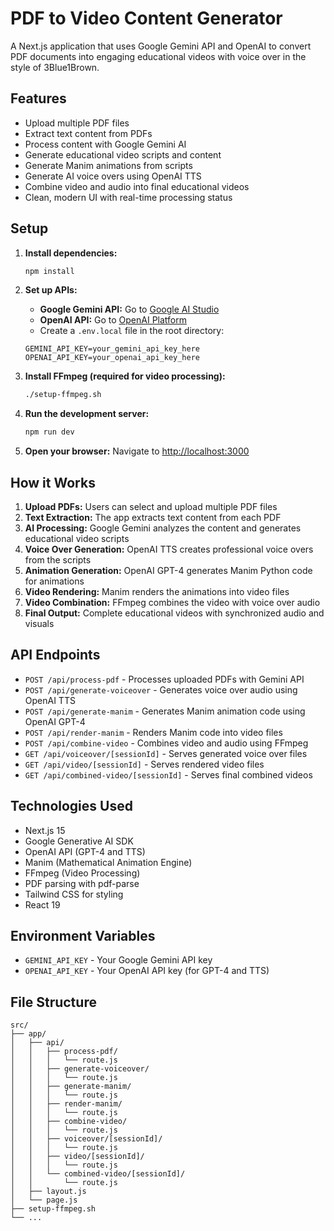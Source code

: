 # PDF to Video Content Generator

A Next.js application that uses Google Gemini API and OpenAI to convert PDF documents into engaging educational videos with voice over in the style of 3Blue1Brown.

## Features

- Upload multiple PDF files
- Extract text content from PDFs
- Process content with Google Gemini AI
- Generate educational video scripts and content
- Generate Manim animations from scripts
- Generate AI voice overs using OpenAI TTS
- Combine video and audio into final educational videos
- Clean, modern UI with real-time processing status

## Setup

1. **Install dependencies:**
   ```bash
   npm install
   ```

2. **Set up APIs:**
   - **Google Gemini API:** Go to [Google AI Studio](https://makersuite.google.com/app/apikey)
   - **OpenAI API:** Go to [OpenAI Platform](https://platform.openai.com/api-keys)
   - Create a `.env.local` file in the root directory:
   ```
   GEMINI_API_KEY=your_gemini_api_key_here
   OPENAI_API_KEY=your_openai_api_key_here
   ```

3. **Install FFmpeg (required for video processing):**
   ```bash
   ./setup-ffmpeg.sh
   ```

4. **Run the development server:**
   ```bash
   npm run dev
   ```

5. **Open your browser:**
   Navigate to [http://localhost:3000](http://localhost:3000)

## How it Works

1. **Upload PDFs:** Users can select and upload multiple PDF files
2. **Text Extraction:** The app extracts text content from each PDF
3. **AI Processing:** Google Gemini analyzes the content and generates educational video scripts
4. **Voice Over Generation:** OpenAI TTS creates professional voice overs from the scripts
5. **Animation Generation:** OpenAI GPT-4 generates Manim Python code for animations
6. **Video Rendering:** Manim renders the animations into video files
7. **Video Combination:** FFmpeg combines the video with voice over audio
8. **Final Output:** Complete educational videos with synchronized audio and visuals

## API Endpoints

- `POST /api/process-pdf` - Processes uploaded PDFs with Gemini API
- `POST /api/generate-voiceover` - Generates voice over audio using OpenAI TTS
- `POST /api/generate-manim` - Generates Manim animation code using OpenAI GPT-4
- `POST /api/render-manim` - Renders Manim code into video files
- `POST /api/combine-video` - Combines video and audio using FFmpeg
- `GET /api/voiceover/[sessionId]` - Serves generated voice over files
- `GET /api/video/[sessionId]` - Serves rendered video files
- `GET /api/combined-video/[sessionId]` - Serves final combined videos

## Technologies Used

- Next.js 15
- Google Generative AI SDK
- OpenAI API (GPT-4 and TTS)
- Manim (Mathematical Animation Engine)
- FFmpeg (Video Processing)
- PDF parsing with pdf-parse
- Tailwind CSS for styling
- React 19

## Environment Variables

- `GEMINI_API_KEY` - Your Google Gemini API key
- `OPENAI_API_KEY` - Your OpenAI API key (for GPT-4 and TTS)

## File Structure

```
src/
├── app/
│   ├── api/
│   │   ├── process-pdf/
│   │   │   └── route.js
│   │   ├── generate-voiceover/
│   │   │   └── route.js
│   │   ├── generate-manim/
│   │   │   └── route.js
│   │   ├── render-manim/
│   │   │   └── route.js
│   │   ├── combine-video/
│   │   │   └── route.js
│   │   ├── voiceover/[sessionId]/
│   │   │   └── route.js
│   │   ├── video/[sessionId]/
│   │   │   └── route.js
│   │   └── combined-video/[sessionId]/
│   │       └── route.js
│   ├── layout.js
│   └── page.js
├── setup-ffmpeg.sh
└── ...
```
